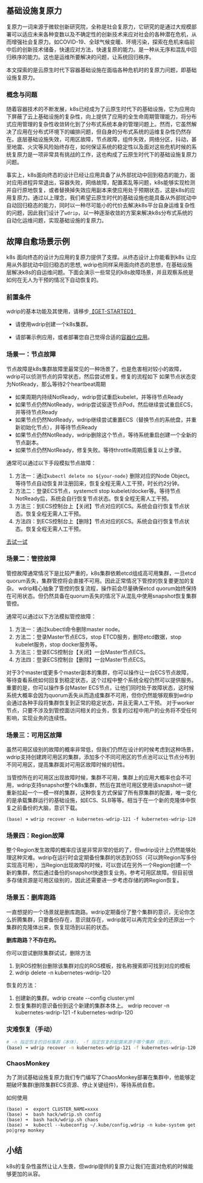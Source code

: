 

## 基础设施复原力

复原力一词来源于微软创新研究院，全称是社会复原力，它研究的是通过大规模部署可以适应未来各种变数以及不确定性的创新技术来应对社会的各种潜在危机，从而增强社会复原力。如COVID-19、全球气候变暖、环境污染，探索在危机来临前中后的创新技术储备，快速应对方法，快速复原的能力。是一种从无序和混乱中回归秩序的能力。这也是运维所要解决的问题，让系统回归秩序。 

本文探索的是云原生时代下容器基础设施在面临各种危机时的复原力问题，即基础设施复原力。

### 概念与问题
随着容器技术的不断发展，k8s已经成为了云原生时代下的基础设施，它为应用向下屏蔽了云上基础设施的复杂性，向上提供了应用的全生命周期管理能力，将分布式应用管理的复杂性收敛转化到了分布式系统本身的管理问题上。然而，它虽然解决了应用在分布式环境下的编排问题，但自身的分布式系统的运维复杂性仍然存在。底层基础设施失效，可用区故障，节点故障，组件失效，网络分区，抖动，甚至地震、火灾等风险始终存在，如何保证系统的稳定性以及面对这些危机时候的系统复原力是一项非常具有挑战的工作，这也构成了云原生时代下的基础设施复原力问题。

事实上，k8s面向终态的设计已经让应用具备了从外部扰动中回到稳态的能力，面对应用进程异常退出，容器失败，网络故障，配置紊乱等问题，k8s能够实现检测并自行原地恢复，或者替换掉失效应用副本来使应用处于预期状态，这是k8s的应用复原力。通过以上理念，我们希望云原生时代的基础设施也能具备从外部扰动中自动回归稳态的能力，同时以一种尽可能小的代价去解决k8s平台自身运维复杂性的问题，因此我们设计了`wdrip`，以一种逐渐收敛的方案来解决k8s分布式系统的自动化运维问题，实现基础设施的复原力。


## 故障自愈场景示例
k8s 面向终态的设计为应用的复原力提供了支撑。从终态设计上你能看到k8s 让应用从外部扰动中回归稳态的思想, wdrip也同样采用面向终态的思想，在基础设施层解决k8s的自运维问题。下面会演示一些常见的k8s故障场景，并且观察系统是如何在无人为干预的情况下自动恢复的。

### 前置条件
wdrip的基本功能及其使用，请移步[【GET-STARTED】](./get-start.md)

- 请使用wdrip创建一个k8s集群。

- 请部署示例应用，或者部署您自己觉得合适的[容器化应用](./demo-application.md)。


### 场景一：节点故障
节点故障是k8s集群故障里最常见的一种场景了，也是危害相对较小的故障，wdrip可以侦测节点的异常状态，然后尝试修复。修复的流程如下
如果节点状态变为NotReady，那么等待2个heartbeat周期
- 如果周期内持续NotReady，wdrip尝试重启kubelet，并等待节点Ready
- 如果节点仍然NotReady，wdrip尝试驱逐节点Pod，然后继续尝试重启ECS，并等待节点Ready
- 如果节点仍然NotReady，wdrip继续尝试重置ECS（替换节点的系统盘，并重新初始化节点），并等待节点Ready
- 如果节点仍然NotReady，wdrip删除这个节点，等待系统重启创建一个全新的节点副本。
- 如果节点仍然NotReady，修复失败。等待throttle周期后重复以上步骤。

通常可以通过以下手段模拟节点故障：
1. 方法一：通过`kubectl delete no ${your-node}` 删除对应的Node Object。等待节点自动恢复并注册回来，恢复全程无需人工干预，时长约2分钟。
2. 方法二：登录ECS节点，systemctl stop kubelet/docker等。等待节点NotReady后，系统会自行恢复节点状态。恢复全程无需人工干预。
3. 方法三：到ECS控制台上【关闭】节点对应的ECS。系统会自行恢复节点状态。恢复全程无需人工干预。
4. 方法四：到ECS控制台上【删除】节点对应的ECS。系统会自行恢复节点状态。恢复全程无需人工干预。

[去试一试](./manage-cluster.md)

### 场景二：管控故障
管控故障通常情况下是比较严重的，k8s集群依赖etcd组成高可用集群，一旦etcd quorum丢失，集群管控将会直接不可用。因此正常情况下管控的恢复要更加的复杂。
wdrip精心抽象了管控的恢复流程，操作前会尽量确保etcd quorum始终保持在可用状态。但仍然具备在quorum丢失的情况下从混乱中使用snapshot恢复集群管控。

通常可以通过以下方法模拟管控故障：
1. 方法一：通过kubectl命令删除master node。
2. 方法二：登录Master节点ECS，stop ETCD服务，删除etcd数据，stop kubelet服务，stop docker服务等。
3. 方法三：登录ECS控制台【关闭】一台Master节点ECS。
4. 方法四：登录ECS控制台【删除】一台Master节点ECS。

对于3个master或更多个master副本的集群，你可以操作让一台ECS节点故障，等待查看系统如何回复到稳定状态，这个过程中整个系统全程仍然可以提供服务。重要的是，你可以操作多台Master ECS节点，让他们同时处于故障状态，这时候系统大概率会因为quorum丢失从而造成集群不可用，但你仍然能够观察到wdrip会通过各种手段将集群恢复到正常的稳定状态，并且无需人工干预。
对于worker节点，只要不涉及到管控面访问相关的业务，恢复的过程中用户的业务将不受任何影响，实现业务的连续性。

### 场景三：可用区故障
虽然可用区级别的故障的概率非常低，但我们仍然在设计的时候考虑到这种场景，wdrip支持创建跨可用区的集群，添加多个不同可用区的节点池可以让节点分布到不同可用区，提高集群面对可用区故障时候的韧性。

当管控所在的可用区出现故障时候，集群不可用，集群上的应用大概率也会不可用，wdrip支持snapshot整个k8s集群，然后在其他可用区使用该snapshot一键重新拉起一个一模一样的集群，这种恢复方式保留了所有原集群的配置，唯一变化的是承载集群运行的基础设施，如ECS、SLB等等。相当于在一个新的克隆体中恢复之前备份的大脑，意识下载。
```shell
(base) ➜ wdrip recover -n kubernetes-wdrip-121 -f kubernetes-wdrip-120
```

### 场景四：Region故障
整个Region发生故障的概率应该是非常非常的低的了，但wdrip设计上仍然能够处理这种灾难。wdrip在运行时会定期备份集群的状态到OSS（可以跨Region写多份实现高可用），当Region出现故障的时候，可以尝试在另外一个Region创建一个新的集群，然后通过备份的snapshot快速恢复业务。参考可用区故障。但目前很多存储资源是可用区级别的，因此还需要进一步考虑存储的跨Region恢复。


### 场景五：删库跑路
一直想提的一个场景就是删库跑路。wdrip定期备份了整个集群的意识，无论你怎么折腾集群，只要备份存在，意识就存在，wdrip就可以再完完全全的还原出一个集群的克隆体出来，恢复现场到以前的状态。

**删库跑路？不存在的。**

你可以尝试删除集群试试，删除方法
1. 到ROS控制台删除该集群对应的ROS模板，按名称搜索即可找到对应的模板
2. wdrip delete -n kubernetes-wdrip-120

恢复的方法：
1. 创建新的集群。wdrip create --config cluster.yml
2. 恢复集群的意识备份到这个新建的集群本体上。 wdrip recover -n kubernetes-wdrip-121 -f kubernetes-wdrip-120


### 灾难恢复（手动）
```bash
# -n 指定恢复的目标集群（本体）， -f 指定恢复的配置来源于哪个集群（意识）。  
(base) ➜ wdrip recover -n kubernetes-wdrip-121 -f kubernetes-wdrip-120

```

### ChaosMonkey
为了测试基础设施复原力我们专门编写了ChaosMonkey部署在集群中，他能够定期破坏集群(删除集群ECS资源、停止关键组件)，等待系统自愈。

如何使用
```shell
(base) ➜  export CLUSTER_NAME=xxxx
(base) ➜  bash hack/wdrip.sh config 
(base) ➜  bash hack/wdrip.sh chaos
(base) ➜  kubectl --kubeconfig ~/.kube/config.wdrip -n kube-system get po|grep monkey
```

## 小结

k8s的复杂性虽然让让人生畏，但wdrip提供的复原力让我们在面对危机的时候能够更加的从容。
